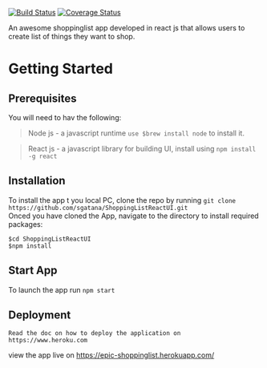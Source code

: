 [![Build Status](https://travis-ci.org/sgatana/ShoppingListReactUI.svg?branch=develop)](https://travis-ci.org/sgatana/ShoppingListReactUI)
[![Coverage Status](https://coveralls.io/repos/github/sgatana/ShoppingListReactUI/badge.svg?branch=develop)](https://coveralls.io/github/sgatana/ShoppingListReactUI?branch=develop)

An awesome shoppinglist app developed in react js that allows users to create list of things they want to shop. 

# Getting Started
## Prerequisites
You will need to hav the following:
> Node js - a javascript runtime  `use $brew install node` to install it. <br />

> React js - a javascript library for building UI, install using `npm install -g react`

## Installation
To install the app t you local PC, clone the repo by running
```git clone https://github.com/sgatana/ShoppingListReactUI.git```<br />
Onced you have cloned the App, navigate to the directory to install required packages:

```
$cd ShoppingListReactUI
$npm install
```
## Start App
To launch the app run `npm start`

## Deployment
```
Read the doc on how to deploy the application on https://www.heroku.com
```
view the app live on https://epic-shoppinglist.herokuapp.com/